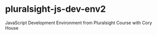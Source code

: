 # pluralsight-js-dev-env2
JavaScript Development Environment from Pluralsight Course with Cory House
